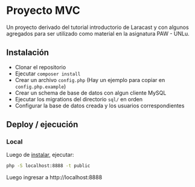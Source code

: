 # Proyecto MVC

Un proyecto derivado del tutorial introductorio de Laracast y con algunos agregados para ser utilizado como material en la asignatura PAW - UNLu.

## Instalación

 - Clonar el repositorio
 - Ejecutar `composer install`
 - Crear un archivo `config.php` (Hay un ejemplo para copiar en `config.php.example`)
 - Crear un schema de base de datos con algun cliente MySQL
 - Ejecutar los migrations del directorio `sql/` en orden
 - Configurar la base de datos creada y los usuarios correspondientes

## Deploy / ejecución

### Local

Luego de [instalar](#Instalación), ejecutar:

```bash
php -S localhost:8888 -t public
```

Luego ingresar a http://localhost:8888
